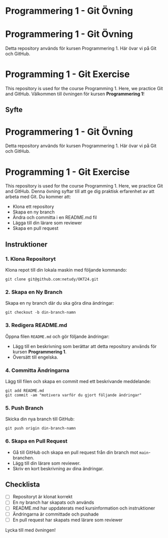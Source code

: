 # Programmering 1 - Git Övning
# Programmering 1 - Git Övning
Detta repository används för kursen Programmering 1. Här övar vi på Git och GitHub.

# Programming 1 - Git Exercise
This repository is used for the course Programming 1. Here, we practice Git and GitHub.
Välkommen till övningen för kursen **Programmering 1**!

## Syfte
# Programmering 1 - Git Övning
Detta repository används för kursen Programmering 1. Här övar vi på Git och GitHub.

# Programming 1 - Git Exercise

This repository is used for the course Programming 1. Here, we practice Git and GitHub.
Denna övning syftar till att ge dig praktisk erfarenhet av att arbeta med Git. Du kommer att:
- Klona ett repository
- Skapa en ny branch
- Ändra och committa i en README.md fil
- Lägga till din lärare som reviewer
- Skapa en pull request

## Instruktioner

### 1. Klona Repositoryt
Klona repot till din lokala maskin med följande kommando:

    git clone git@github.com:netudy/OKT24.git

### 2. Skapa en Ny Branch
Skapa en ny branch där du ska göra dina ändringar:

    git checkout -b din-branch-namn

### 3. Redigera README.md
Öppna filen `README.md` och gör följande ändringar:
- Lägg till en beskrivning som berättar att detta repository används för kursen **Programmering 1**.
- Översätt till engelska.

### 4. Committa Ändringarna
Lägg till filen och skapa en commit med ett beskrivande meddelande:

    git add README.md
    git commit -am "motivera varför du gjort följande ändringar"

### 5. Push Branch
Skicka din nya branch till GitHub:

    git push origin din-branch-namn

### 6. Skapa en Pull Request
- Gå till GitHub och skapa en pull request från din branch mot `main`-branchen.
- Lägg till din lärare som reviewer.
- Skriv en kort beskrivning av dina ändringar.

## Checklista
- [ ] Repositoryt är klonat korrekt
- [ ] En ny branch har skapats och används
- [ ] README.md har uppdaterats med kursinformation och instruktioner
- [ ] Ändringarna är committade och pushade
- [ ] En pull request har skapats med lärare som reviewer

Lycka till med övningen!
